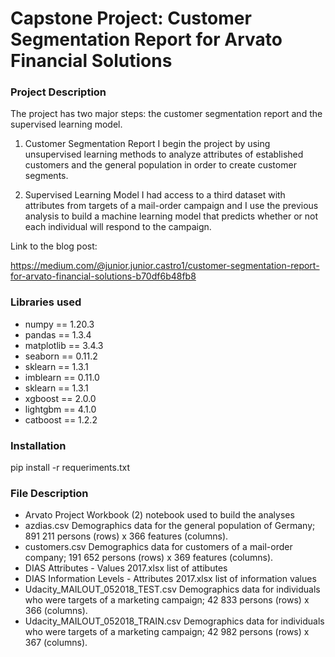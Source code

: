 # Capstone Project: Customer Segmentation Report for Arvato Financial Solutions

### Project Description

The project has two major steps: the customer segmentation report and the supervised learning model.

1. Customer Segmentation Report
I begin the project by using unsupervised learning methods to analyze attributes of established customers and the general population in order to create customer segments.

3. Supervised Learning Model
I had access to a third dataset with attributes from targets of a mail-order campaign and I use the previous analysis to build a machine learning model that predicts whether or not each individual will respond to the campaign.

Link to the blog post:

https://medium.com/@junior.junior.castro1/customer-segmentation-report-for-arvato-financial-solutions-b70df6b48fb8

### Libraries used
- numpy == 1.20.3
- pandas == 1.3.4
- matplotlib == 3.4.3
- seaborn == 0.11.2
- sklearn == 1.3.1
- imblearn == 0.11.0
- sklearn == 1.3.1
- xgboost == 2.0.0
- lightgbm == 4.1.0
- catboost == 1.2.2
  
### Installation
pip install -r requeriments.txt

### File Description
- Arvato Project Workbook (2) notebook used to build the analyses
- azdias.csv Demographics data for the general population of Germany; 891 211 persons (rows) x 366 features (columns).
- customers.csv Demographics data for customers of a mail-order company; 191 652 persons (rows) x 369 features (columns).
- DIAS Attributes - Values 2017.xlsx list of attibutes 
- DIAS Information Levels - Attributes 2017.xlsx list of information values
- Udacity_MAILOUT_052018_TEST.csv Demographics data for individuals who were targets of a marketing campaign; 42 833 persons (rows) x 366 (columns).
- Udacity_MAILOUT_052018_TRAIN.csv Demographics data for individuals who were targets of a marketing campaign; 42 982 persons (rows) x 367 (columns).
